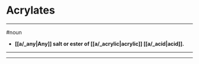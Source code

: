 # Acrylates
---
#noun
- **[[a/_any|Any]] salt or ester of [[a/_acrylic|acrylic]] [[a/_acid|acid]].**
---
---

